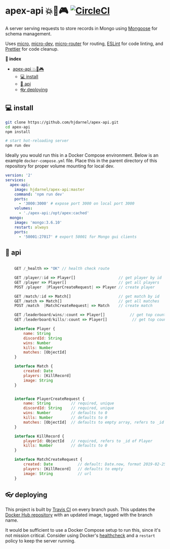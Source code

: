 # apex-api 💥🔫🎮 [![CircleCI](https://circleci.com/gh/hjdarnel/apex-api.svg?style=svg)](https://circleci.com/gh/hjdarnel/apex-api)
A server serving requests to store records in Mongo using [Mongoose](https://mongoosejs.com/docs/guide.html) for schema management.

Uses [micro](https://github.com/zeit/micro), [micro-dev](https://github.com/zeit/micro-dev), [micro-router](https://github.com/pedronauck/micro-router) for routing, [ESLint](https://github.com/eslint/eslint) for code linting, and [Prettier](https://github.com/prettier/prettier) for code cleanup.

**📖 index**
- [apex-api 💥🔫🎮](#apex-api--)
  - [💻 install](#-install)
  - [📖 api](#-api)
  - [👓 deploying](#-deploying)

## 💻 install
```bash
git clone https://github.com/hjdarnel/apex-api.git
cd apex-api
npm install

# start hot-reloading server
npm run dev
```

Ideally you would run this in a Docker Compose environment. Below is an example `docker-compose.yml` file. Place this in the parent directory of this repository for proper volume mounting for local dev.

```yml
version: '2'
services:
  apex-api:
    image: hjdarnel/apex-api:master
    command: 'npm run dev'
    ports:
      - '3000:3000' # expose port 3000 on local port 3000
    volumes:
      - './apex-api:/opt/apex:cached'
  mongo:
    image: 'mongo:3.6.10'
    restart: always
    ports:
      - '50001:27017' # export 50001 for Mongo gui clients
```

## 📖 api
```js

    GET /_health => "OK" // health check route

    GET /player/:id => Player[]                   // get player by id
    GET /player => Player[]                       // get all players
    POST /player  |PlayerCreateRequest| => Player // create player

    GET /match/:id => Match[]                     // get match by id
    GET /match => Match[]                         // get all matches
    POST /match  |MatchCreateRequest| => Match    // create match

    GET /leaderboard/wins/:count => Player[]           // get top count wins
    GET /leaderboard/kills/:count => Player[]           // get top count kills

    interface Player {
        name: String
        discordId: String
        wins: Number
        kills: Number
        matches: [ObjectId]
    }

    interface Match {
        created: Date
        players: [KillRecord]
        image: String
    }


    interface PlayerCreateRequest {
        name: String         // required, unique
        discordId: String    // required, unique
        wins: Number         // defaults to 0
        kills: Number        // defaults to 0
        matches: [ObjectId]  // defaults to empty array, refers to _id of Matches
    }

    interface KillRecord {
        playerId: ObjectId   // required, refers to _id of Player
        kills: Number        // defaults to 0
    }

    interface MatchCreateRequest {
        created: Date           // default: Date.now, format 2019-02-25T09:36:47.715Z
        players: [KillRecord]   // defaults to empty
        image: String           // url
    }
```

## 👓 deploying

This project is built by [Travis CI](https://travis-ci.com/hjdarnel/apex-api) on every branch push. This updates the [Docker Hub repository](https://hub.docker.com/r/hjdarnel/apex-api) with an updated image, tagged with the branch name.

It would be sufficient to use a Docker Compose setup to run this, since it's not mission critical. Consider using Docker's [healthcheck](https://docs.docker.com/compose/compose-file/compose-file-v2/#healthcheck) and a `restart` policy to keep the server running.
